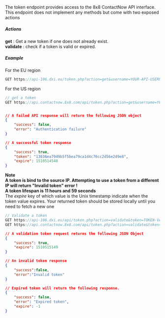 The token endpoint provides access to the 8x8 ContactNow API interface.
This endpoint does not implement any methods but come with two exposed actions

##### Actions
**get** : Get a new token if one does not already exist.<br>
**validate** : check if a token is valid or expired.

##### Example
For the EU region
```javascript
GET https://api-106.dxi.eu/token.php?action=get&username=YOUR-API-USERNAME&password=YOUR-API-PASSWORD
```
For the US region
```javascript
// get a token
GET https://api.contactnow.8x8.com/api/token.php?action=get&username=YOUR-API-USERNAME&password=YOUR-API-PASSWORD
```

```json

// A failed API response will return the following JSON object
{
    "success": false,
    "error": "Authentication failure"
}

// A successful token response
{
    "success": true,
    "token": "13036ea7949b5f5bea79ca1d4c76cc2d56e2d9e8",
    "expire": 1510514548
}
```
**Note**<br>
**A token is bind to the source IP. Attempting to use a token from a different IP will return "Invalid token" error !**<br>
**A token lifespan is 11 hours and 59 seconds**<br>
The *expire* key of which value is the Unix timestamp indicate when the token value expires.
Your returned token should be stored locally until you need to fetch a new one <br>


```javascript
// Validate a token
GET https://api-106.dxi.eu/api/token.php?action=validate&token=TOKEN-VALUE
GET https://api.contactnow.8x8.com/api/token.php?action=validate&token=TOKEN-VALUE
```

```json
// A validation token request returns the following JSON Object
{
    "success": true,
    "expire": 1510515149
}

// An invalid token response
{
    "success":false,
    "error":"Invalid token"
}

// Expired token will return the following response.
{
    "success": false,
    "error": "Expired token",
    "expire": -1
}
```